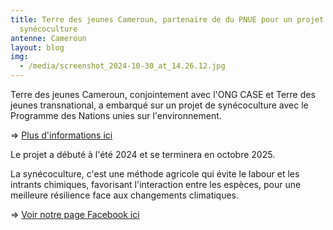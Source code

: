 ```yaml
---
title: Terre des jeunes Cameroun, partenaire de du PNUE pour un projet de
  synécoculture
antenne: Cameroun
layout: blog
img:
  - /media/screenshot_2024-10-30_at_14.26.12.jpg
---
```

Terre des jeunes Cameroun, conjointement avec l'ONG CASE et Terre des jeunes transnational, a embarqué sur un projet de synécoculture avec le Programme des Nations unies sur l'environnement.

=> [Plus d'informations ici](https://www.ctc-n.org/technical-assistance/projects/local-climate-resilience-through-synecoculture-high-yield)

Le projet a débuté à l'été 2024 et se terminera en octobre 2025.

La synécoculture, c'est une méthode agricole qui évite le labour et les intrants chimiques, favorisant l'interaction entre les espèces, pour une meilleure résilience face aux changements climatiques.

=> [Voir notre page Facebook ici](https://www.facebook.com/profile.php?id=61566495247549)